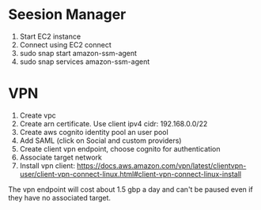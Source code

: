 # Seesion Manager
1. Start EC2 instance
2. Connect using EC2 connect
3. sudo snap start amazon-ssm-agent
4. sudo snap services amazon-ssm-agent

# VPN

1. Create vpc
2. Create arn certificate. Use client ipv4 cidr: 192.168.0.0/22
3. Create aws cognito identity pool an user pool
4. Add SAML (click on Social and custom providers)
4. Create client vpn endpoint, choose cognito for authentication
5. Associate target network
6. Install vpn client: https://docs.aws.amazon.com/vpn/latest/clientvpn-user/client-vpn-connect-linux.html#client-vpn-connect-linux-install

The vpn endpoint will cost about 1.5 gbp a day and can't be paused even if they have no associated target.